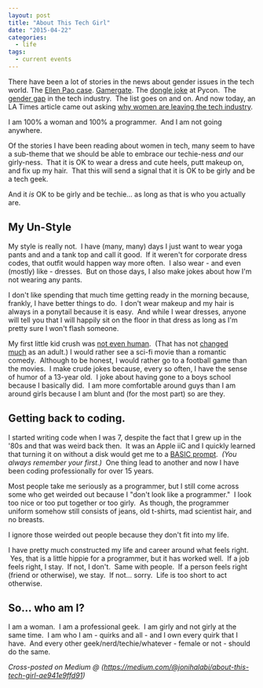 ```yaml
---
layout: post
title: "About This Tech Girl"
date: "2015-04-22"
categories:
  - life
tags:
  - current events
---
```


There have been a lot of stories in the news about gender issues in the tech world. The [Ellen Pao case](http://www.slate.com/blogs/moneybox/2015/03/30/ellen_pao_trial_the_lawsuit_brought_awareness_to_workplace_sexism_but_the.html). [Gamergate](http://gawker.com/what-is-gamergate-and-why-an-explainer-for-non-geeks-1642909080). The [dongle joke](http://techcrunch.com/2013/03/21/a-dongle-joke-that-spiraled-way-out-of-control/) at Pycon.  The [gender gap](http://www.usatoday.com/story/tech/2015/03/26/silicon-valley-gender-gap-widening/70444276/) in the tech industry.  The list goes on and on. And now today, an LA Times article came out asking [why women are leaving the tech industry](http://www.latimes.com/business/la-fi-women-tech-20150222-story.html#page=1).

I am 100% a woman and 100% a programmer.  And I am not going anywhere.

Of the stories I have been reading about women in tech, many seem to have a sub-theme that we should be able to embrace our techie-ness _and_ our girly-ness.  That it is OK to wear a dress and cute heels, putt makeup on, and fix up my hair.  That this will send a signal that it is OK to be girly and be a tech geek.

And it _is_ OK to be girly and be techie... as long as that is who you actually are.

## My Un-Style

My style is really not.  I have (many, many) days I just want to wear yoga pants and and a tank top and call it good.  If it weren't for corporate dress codes, that outfit would happen way more often.  I also wear - and even (mostly) like - dresses.  But on those days, I also make jokes about how I'm not wearing any pants.

I don't like spending that much time getting ready in the morning because, frankly, I have better things to do.  I don't wear makeup and my hair is always in a ponytail because it is easy.  And while I wear dresses, anyone will tell you that I will happily sit on the floor in that dress as long as I'm pretty sure I won't flash someone.

My first little kid crush was [not even human](http://starwars.wikia.com/wiki/R2-D2).  (That has not [changed much](http://tardis.wikia.com/wiki/Tenth_Doctor) as an adult.) I would rather see a sci-fi movie than a romantic comedy.  Although to be honest, I would rather go to a football game than the movies.  I make crude jokes because, every so often, I have the sense of humor of a 13-year old.  I joke about having gone to a boys school because I basically did.  I am more comfortable around guys than I am around girls because I am blunt and (for the most part) so are they.

## Getting back to coding.

I started writing code when I was 7, despite the fact that I grew up in the '80s and that was weird back then.  It was an Apple iiC and I quickly learned that turning it on without a disk would get me to a [BASIC prompt](http://www.landsnail.com/a2ref.htm).  _(You always remember your first.)_  One thing lead to another and now I have been coding professionally for over 15 years.

Most people take me seriously as a programmer, but I still come across some who get weirded out because I "don't look like a programmer."  I look too nice or too put together or too girly.  As though, the programmer uniform somehow still consists of jeans, old t-shirts, mad scientist hair, and no breasts.

I ignore those weirded out people because they don't fit into my life.

I have pretty much constructed my life and career around what feels right.  Yes, that is a little hippie for a programmer, but it has worked well.  If a job feels right, I stay.  If not, I don't.  Same with people.  If a person feels right (friend or otherwise), we stay.  If not... sorry.  Life is too short to act otherwise.

## So... who am I?

I am a woman.  I am a professional geek.  I am girly and not girly at the same time.  I am who I am - quirks and all - and I own every quirk that I have.  And every other geek/nerd/techie/whatever - female or not - should do the same.

_Cross-posted on Medium @ (https://medium.com/@jonihalabi/about-this-tech-girl-ae941e9ffd91)_

